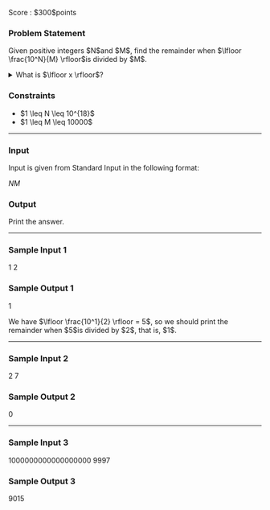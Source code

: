 
<div>

<span>

<span>

<p>
Score : $300$points
</p>

<div>

<section>

### **Problem Statement**

<p>
Given positive integers $N$and $M$, find the remainder when $\lfloor \frac{10^N}{M} \rfloor$is divided by $M$.
</p>

<details>

<summary>
What is $\lfloor x \rfloor$? 
</summary>
$\lfloor x \rfloor$denotes the greatest integer not exceeding $x$. For example:


<ul>

<li>
$\lfloor 2.5 \rfloor = 2$
</li>

<li>
$\lfloor 3 \rfloor = 3$
</li>

<li>
$\lfloor 9.9999999 \rfloor = 9$
</li>

<li>
$\lfloor \frac{100}{3} \rfloor = \lfloor 33.33... \rfloor = 33$
</li>

</ul>

</details>

</section>

</div>

<div>

<section>

### **Constraints**

<ul>

<li>
$1 \leq N \leq 10^{18}$
</li>

<li>
$1 \leq M \leq 10000$
</li>

</ul>

</section>

</div>

---

<div>

<div>

<section>

### **Input**

<p>
Input is given from Standard Input in the following format:
</p>

<div>

$N$$M$
</div>

</section>

</div>

<div>

<section>

### **Output**

<p>
Print the answer.
</p>

</section>

</div>

</div>

---

<div>

<section>

### **Sample Input 1**

<div>

1 2

</div>

</section>

</div>

<div>

<section>

### **Sample Output 1**

<div>

1

</div>

<p>
We have $\lfloor \frac{10^1}{2} \rfloor = 5$, so we should print the remainder when $5$is divided by $2$, that is, $1$.
</p>

</section>

</div>

---

<div>

<section>

### **Sample Input 2**

<div>

2 7

</div>

</section>

</div>

<div>

<section>

### **Sample Output 2**

<div>

0

</div>

</section>

</div>

---

<div>

<section>

### **Sample Input 3**

<div>

1000000000000000000 9997

</div>

</section>

</div>

<div>

<section>

### **Sample Output 3**

<div>

9015

</div>

</section>

</div>

</span>

</span>

</div>
